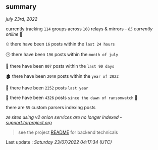 
## summary
_july 23rd, 2022_

currently tracking `114` groups across `168` relays & mirrors - _`65` currently online_ 📡

⏲ there have been `16` posts within the `last 24 hours`

🕓 there have been `196` posts within the `month of july`

📅 there have been `807` posts within the `last 90 days`

🏚 there have been `2040` posts within the `year of 2022`

🚀 there have been `2252` posts `last year`

🦕 there have been `4326` posts `since the dawn of ransomwatch` 🐣

there are `55` custom parsers indexing posts

_`20` sites using v2 onion services are no longer indexed - [support.torproject.org](https://support.torproject.org/onionservices/v2-deprecation/)_

> see the project [README](https://github.com/jmousqueton/ransomwatch#readme) for backend technicals



Last update : _Saturday 23/07/2022 04:17:34 (UTC)_

